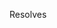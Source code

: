 <!-- Add brave-browser issue below that this PR will resolve -->
Resolves

<!-- CI-related labels that can be applied to this PR:
* CI/run-audit-deps (1) - check for known npm/cargo vulnerabilities (audit_deps)
* CI/run-network-audit (1) - run network-audit
* CI/run-upstream-tests - run Chromium unit and browser tests on Linux and Windows (otherwise only on Linux)
* CI/run-linux-arm64, CI/run-macos-x64, CI/run-windows-arm64, CI/run-windows-x86 - run builds that would otherwise be skipped
* CI/skip - do not run CI builds (except noplatform)
* CI/skip-linux-x64, CI/skip-android, CI/skip-macos-arm64, CI/skip-ios, CI/skip-windows-x64 - skip CI builds for specific platforms
* CI/skip-upstream-tests - do not run Chromium unit, or browser tests (otherwise only on Linux)
* CI/skip-all-linters - do not run presubmit and lint checks
* CI/storybook-url (1) - deploy storybook and provide a unique URL for each build

(1) applied automatically when some files are changed (see: https://github.com/brave/brave-core/blob/master/.github/labeler.yml)
-->

<!--
## Checklist:

- Review design docs
  [Browser design principles](https://chromium.googlesource.com/chromium/src/+/refs/heads/main/docs/chrome_browser_design_principles.md)
  [Style guide](https://chromium.googlesource.com/chromium/src/+/main/styleguide/c++/c++.md)
  [Core principles](https://www.chromium.org/developers/core-principles/)
- Ensure there are (tests)[https://www.chromium.org/developers/testing/]. Unit test as much as possible (including edge cases), but also include browser tests covering high level functionality.
- Ensure that there are comments explaining what classes/methods are/do. The "why" is often more important than the "what" in comments. Also update any relevant docs (moving docs from wiki to brave-core if necessary).
- Request security or other review (third-party libraries, rust code, etc...) if applicable [security/privacy review is needed](https://github.com/brave/brave-browser/wiki/Security-reviews) [other review](https://github.com/brave/reviews/issues/new/choose)
  Also see [adding third-party libraries](https://chromium.googlesource.com/chromium/src/+/refs/heads/main/docs/adding_to_third_party.md) for general guidelines on using third party code
- Maks sure there is a [ticket](https://github.com/brave/brave-browser/issues) for your issue
- Use Github [auto-closing keywords](https://docs.github.com/en/github/managing-your-work-on-github/linking-a-pull-request-to-an-issue) in the PR description above
- Write a good [PR/commit description](https://google.github.io/eng-practices/review/developer/cl-descriptions.html)
- Squash any review feedback or "fixup" commits before merge, so that history is a record of what happened in the repo, not your PR
- Add appropriate labels (`QA/Yes` or `QA/No`; `release-notes/include` or `release-notes/exclude`; `OS/...`) to the associated issue
- Checked the PR locally:
  * `npm run test -- brave_browser_tests`, `npm run test -- brave_unit_tests` [wiki](https://github.com/brave/brave-browser/wiki/Tests)
  * `npm run presubmit` [wiki](https://github.com/brave/brave-browser/wiki/Presubmit-checks), `npm run gn_check`, `npm run tslint`
- Run `git rebase master` (if needed)
-->
